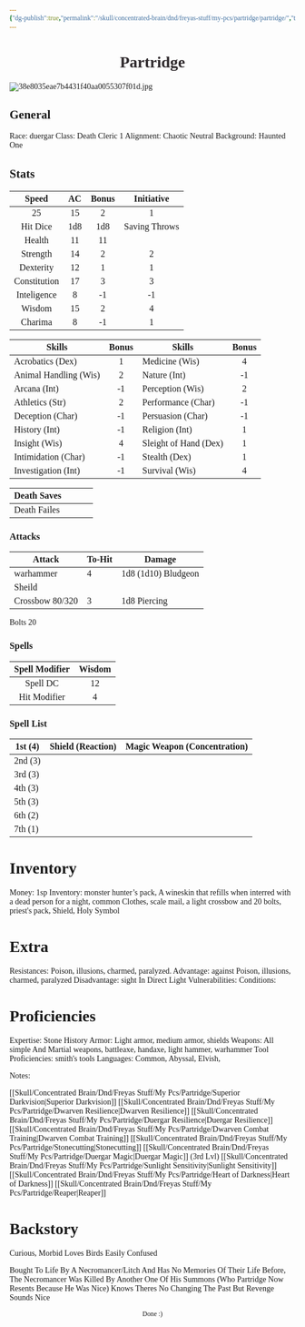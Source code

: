 ```yaml
---
{"dg-publish":true,"permalink":"/skull/concentrated-brain/dnd/freyas-stuff/my-pcs/partridge/partridge/","tags":["Tagless"],"noteIcon":""}
---
```


<style id="Force_Custom_Fonts" type="text/css">@font-face{font-style:normal;font-family:"Merriweather";src:local("Merriweather")}@font-face{font-style:bolder;font-family:"Merriweather";src:local("Merriweather")}@font-face{font-style:normal;font-family:"Merriweather";src:local("Merriweather");unicode-range:U+0-FF,U+2E80-9FFF,U+F900-FAFF,U+FE30-FE4F,U+20000-2FA1F}@font-face{font-style:bolder;font-family:"Merriweather";src:local("Merriweather");unicode-range:U+0-FF,U+2E80-9FFF,U+F900-FAFF,U+FE30-FE4F,U+20000-2FA1F}@font-face{font-style:normal;font-family:"Merriweather";src:local("Merriweather");unicode-range:U+0-FF}@font-face{font-style:bolder;font-family:"Merriweather";src:local("Merriweather");unicode-range:U+0-FF}:not(pre):not(code):not(textarea):not(tt):not(kbd):not(samp):not(var){font-family:"Merriweather"!important}pre,code,textarea,tt,kbd,samp,var{font-family:monospace!important}pre *,code *,textarea *,tt *,kbd *,samp *,var *{font-family:monospace!important}</style>


# <center><span style="color:#2F2A2D">Partridge</span></center>
![38e8035eae7b4431f40aa0055307f01d.jpg](/img/user/images/38e8035eae7b4431f40aa0055307f01d.jpg)



## General
 Race:  duergar
 Class: Death Cleric 1
 Alignment: Chaotic Neutral
 Background: Haunted One


## Stats

|    Speed     | AC  | Bonus |  Initiative   |
| :----------: | :-: | :---: | :-----------: |
|      25      | 15  |   2   |       1       |
|   Hit Dice   | 1d8 |  1d8  | Saving Throws |
|    Health    | 11  |  11   |               |
|   Strength   | 14  |   2   |       2       |
|  Dexterity   | 12  |   1   |       1       |
| Constitution | 17  |   3   |       3       |
| Inteligence  |  8  |  -1   |      -1       |
|    Wisdom    | 15  |   2   |       4       |
|   Charima    |  8  |  -1   |       1       |

| Skills                | Bonus | Skills                | Bonus |
| --------------------- |:-----:| --------------------- |:-----:|
| Acrobatics (Dex)      |   1   | Medicine (Wis)        |   4   |
| Animal Handling (Wis) |   2   | Nature (Int)          |  -1   |
| Arcana (Int)          |  -1   | Perception (Wis)      |   2   |
| Athletics (Str)       |   2   | Performance (Char)    |  -1   |
| Deception (Char)      |  -1   | Persuasion (Char)     |  -1   |
| History (Int)         |  -1   | Religion (Int)        |   1   |
| Insight (Wis)         |   4   | Sleight of Hand (Dex) |   1   |
| Intimidation (Char)   |  -1   | Stealth (Dex)         |   1   |
| Investigation (Int)   |  -1   | Survival (Wis)        |   4   |

| Death Saves  |     |     |     |
| ------------ | --- | --- | --- |
| Death Failes |     |     |     |
### Attacks

| Attack          | To-Hit | Damage              |
| --------------- | ------ | ------------------- |
| warhammer       | 4      | 1d8 (1d10) Bludgeon |
| Sheild          |        |                     |
| Crossbow 80/320 | 3      |  1d8 Piercing       |
Bolts 20

 ### Spells

| Spell Modifier | Wisdom |
| :------------: | :----: |
|    Spell DC    |   12   |
|  Hit Modifier  |   4    |
### Spell List


| 1st (4) | Shield (Reaction) | Magic Weapon (Concentration) |
| ------- | ----------------- | ---------------------------- |
| 2nd (3) |                   |                              |
| 3rd (3) |                   |                              |
| 4th (3) |                   |                              |
| 5th (3) |                   |                              |
| 6th (2) |                   |                              |
| 7th (1) |                   |                              |
# Inventory 
Money: 1sp
Inventory:  monster hunter’s pack, A wineskin that refills when interred with a dead person for a night, common Clothes, scale mail, a light crossbow and 20 bolts, priest's pack, Shield, Holy Symbol

# Extra
Resistances: Poison, illusions, charmed, paralyzed.
Advantage: against Poison, illusions, charmed, paralyzed
Disadvantage: sight In Direct Light
Vulnerabilities: 
Conditions: 
  

# Proficiencies

Expertise: Stone History
Armor:  Light armor, medium armor, shields
Weapons:  All simple And Martial weapons, battleaxe, handaxe, light hammer, warhammer
Tool Proficiencies:  smith's tools
Languages: Common, Abyssal, Elvish, 

Notes: 

[[Skull/Concentrated Brain/Dnd/Freyas Stuff/My Pcs/Partridge/Superior Darkvision\|Superior Darkvision]]
[[Skull/Concentrated Brain/Dnd/Freyas Stuff/My Pcs/Partridge/Dwarven Resilience\|Dwarven Resilience]]
[[Skull/Concentrated Brain/Dnd/Freyas Stuff/My Pcs/Partridge/Duergar Resilience\|Duergar Resilience]]
[[Skull/Concentrated Brain/Dnd/Freyas Stuff/My Pcs/Partridge/Dwarven Combat Training\|Dwarven Combat Training]]
[[Skull/Concentrated Brain/Dnd/Freyas Stuff/My Pcs/Partridge/Stonecutting\|Stonecutting]]
[[Skull/Concentrated Brain/Dnd/Freyas Stuff/My Pcs/Partridge/Duergar Magic\|Duergar Magic]] (3rd Lvl)
[[Skull/Concentrated Brain/Dnd/Freyas Stuff/My Pcs/Partridge/Sunlight Sensitivity\|Sunlight Sensitivity]]
[[Skull/Concentrated Brain/Dnd/Freyas Stuff/My Pcs/Partridge/Heart of Darkness\|Heart of Darkness]]
[[Skull/Concentrated Brain/Dnd/Freyas Stuff/My Pcs/Partridge/Reaper\|Reaper]]

# Backstory

Curious, Morbid
Loves Birds
Easily Confused

Bought To Life By A Necromancer/Litch And Has No Memories Of Their Life Before, The Necromancer Was Killed By Another One Of His Summons (Who Partridge Now Resents Because He Was Nice) Knows Theres No Changing The Past But Revenge Sounds Nice





<center><sub>Done :)</sub></center>

